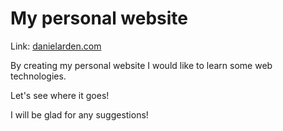 # My personal website
Link: [danielarden.com](https://www.danielarden.com)

By creating my personal website I would like to learn some web technologies.

Let's see where it goes!

I will be glad for any suggestions!
